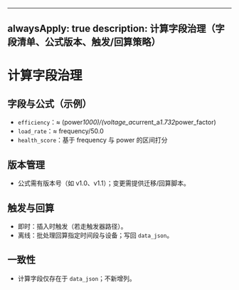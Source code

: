 ______________________________________________________________________

## alwaysApply: true description: 计算字段治理（字段清单、公式版本、触发/回算策略）

# 计算字段治理

## 字段与公式（示例）

- `efficiency`：≈ (power*1000)/(voltage_a*current_a*1.732*power_factor)
- `load_rate`：≈ frequency/50.0
- `health_score`：基于 frequency 与 power 的区间打分

## 版本管理

- 公式需有版本号（如 v1.0、v1.1）；变更需提供迁移/回算脚本。

## 触发与回算

- 即时：插入时触发（若走触发器路径）。
- 离线：批处理回算指定时间段与设备；写回 `data_json`。

## 一致性

- 计算字段仅存在于 `data_json`；不新增列。
